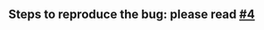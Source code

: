 ## Steps to reproduce the bug: please read [#4](https://github.com/Lukkian/GitVersionTest/issues/4)

